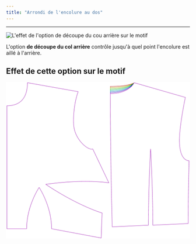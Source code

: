 ```yaml
---
title: "Arrondi de l'encolure au dos"
---
```


---

![L'effet de l'option de découpe du cou arrière sur le motif](sample.png)

L'option **de découpe du col arrière** contrôle jusqu'à quel point l'encolure est aillé à l'arrière.

## Effet de cette option sur le motif

![Cette image montre l'effet de cette option en superposant plusieurs variantes qui ont une valeur différente pour cette option](bella_backneckcutout_sample.svg "Effet de cette option sur le motif")

